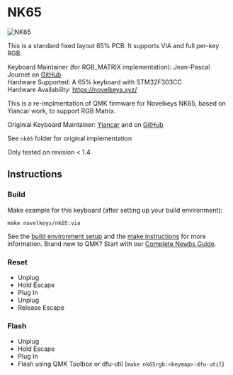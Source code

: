 NK65
=========

![NK65](https://i.imgur.com/EXNbVpL.jpg)

This is a standard fixed layout 65% PCB. It supports VIA and full per-key RGB.

Keyboard Maintainer (for RGB_MATRIX implementation): Jean-Pascal Journet  on [GitHub](https://github.com/jjournet)   
Hardware Supported: A 65% keyboard with STM32F303CC   
Hardware Availability: https://novelkeys.xyz/

This is a re-implmentation of QMK firmware for Novelkeys NK65, based on Yiancar work, to support RGB Matrix.

Originial Keyboard Maintainer: [Yiancar](http://yiancar-designs.com/) and on [GitHub](https://github.com/yiancar)   

See ```nk65``` folder for original implementation

Only tested on revision < 1.4

## Instructions

### Build

Make example for this keyboard (after setting up your build environment):

    make novelkeys/nk65:via

See the [build environment setup](https://docs.qmk.fm/#/getting_started_build_tools) and the [make instructions](https://docs.qmk.fm/#/getting_started_make_guide) for more information. Brand new to QMK? Start with our [Complete Newbs Guide](https://docs.qmk.fm/#/newbs).

### Reset

- Unplug
- Hold Escape
- Plug In
- Unplug
- Release Escape

### Flash

- Unplug
- Hold Escape
- Plug In
- Flash using QMK Toolbox or dfu-util (`make nk65rgb:<keymap>:dfu-util`)
